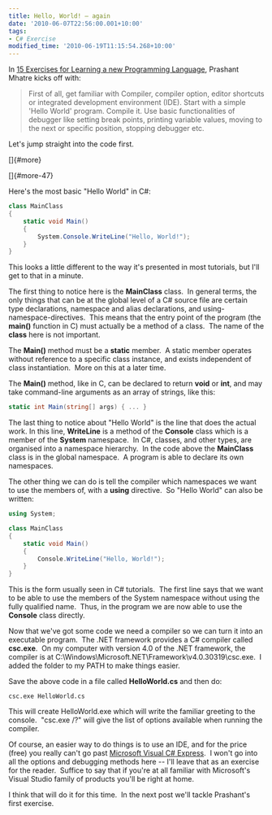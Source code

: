 ```yaml
---
title: Hello, World! – again
date: '2010-06-07T22:56:00.001+10:00'
tags:
- C# Exercise
modified_time: '2010-06-19T11:15:54.268+10:00'
---
```

In [15 Exercises for Learning a new Programming
Language](http://www.jobsnake.com/seek/articles/index.cgi?openarticle&8533),
Prashant Mhatre kicks off with:

> First of all, get familiar with Compiler, compiler option, editor
> shortcuts or integrated development environment (IDE). Start with a
> simple 'Hello World' program. Compile it. Use basic functionalities of
> debugger like setting break points, printing variable values, moving
> to the next or specific position, stopping debugger etc.

Let's jump straight into the code first.

[]{#more}

[]{#more-47}

Here's the most basic "Hello World" in C#:

```csharp
class MainClass
{
    static void Main()
    {
        System.Console.WriteLine("Hello, World!");
    }
}
```

This looks a little different to the way it's presented in most
tutorials, but I'll get to that in a minute.

The first thing to notice here is the **MainClass** class.  In general
terms, the only things that can be at the global level of a C# source
file are certain type declarations, namespace and alias declarations,
and using-namespace-directives.  This means that the entry point of the
program (the **main()** function in C) must actually be a method of a
class.  The name of the **class** here is not important. 

The **Main()** method must be a **static** member.  A static member
operates without reference to a specific class instance, and exists
independent of class instantiation.  More on this at a later time.

The **Main()** method, like in C, can be declared to return **void** or
**int**, and may take command-line arguments as an array of strings,
like this:

```csharp
static int Main(string[] args) { ... }
```

The last thing to notice about "Hello World" is the line that does the
actual work. In this line, **WriteLine** is a method of the **Console**
class which is a member of the **System** namespace.  In C#, classes,
and other types, are organised into a namespace hierarchy.  In the code
above the **MainClass** class is in the global namespace.  A program is
able to declare its own namespaces.

The other thing we can do is tell the compiler which namespaces we want
to use the members of, with a **using** directive.  So "Hello World" can
also be written:

```csharp
using System;

class MainClass
{
    static void Main()
    {
        Console.WriteLine("Hello, World!");
    }
}
```

This is the form usually seen in C# tutorials.  The first line says
that we want to be able to use the members of the System namespace
without using the fully qualified name.  Thus, in the program we are now
able to use the **Console** class directly.

Now that we've got some code we need a compiler so we can turn it into
an executable program.  The .NET framework provides a C# compiler
called **csc.exe**.  On my computer with version 4.0 of the .NET
framework, the compiler is at
C:\\Windows\\Microsoft.NET\\Framework\\v4.0.30319\\csc.exe.  I added the
folder to my PATH to make things easier.

Save the above code in a file called **HelloWorld.cs** and then do:

```console
csc.exe HelloWorld.cs
```

This will create HelloWorld.exe which will write the familiar greeting
to the console.  "csc.exe /?" will give the list of options available
when running the compiler.

Of course, an easier way to do things is to use an IDE, and for the
price (free) you really can't go past [Microsoft Visual C#
Express](http://www.microsoft.com/express/Downloads/).  I won't go into
all the options and debugging methods here -- I'll leave that as an
exercise for the reader.  Suffice to say that if you're at all familiar
with Microsoft's Visual Studio family of products you'll be right at
home.

I think that will do it for this time.  In the next post we'll tackle
Prashant's first exercise.
